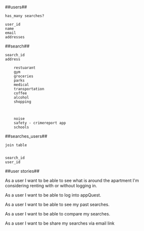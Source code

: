 
##users##
````
has_many searches?

user_id
name
email
addresses

````

##search##
````
search_id
address

	restuarant
	gym
	groceries
	parks
	medical
	transportation
	coffee
	alcohol
	shopping
	
	
	
	noise
	safety - crimereport app
	schools

````

##searches_users##
````
join table


search_id
user_id

````


##user stories##

As a user I want to be able to see what is around the apartment I'm considering renting with or without logging in.

As a user I want to be able to log into appQuest.

As a user I want to be able to see my past searches. 

As a user I want to be able to compare my searches.

As a user I want to be share my searches via email link


			
	
	
	
	
	
	
	
	
	
	
	
	
	
	
	
	
	
	
	
	
	
	
	
	


